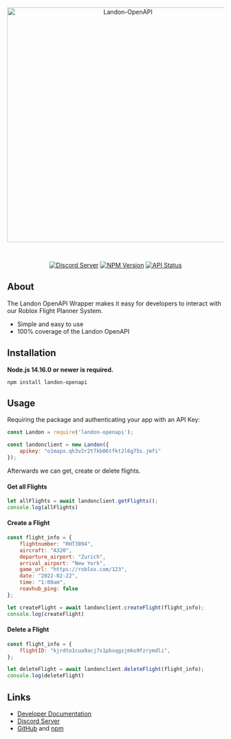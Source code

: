 <div align="center">
  <br />
  <p>
    <a href="https://discord.js.org"><img src="https://pileshare.com/u/edQNpM" width="546" alt="Landon-OpenAPI" /></a>
  </p>
  <br />
  <p>
    <a href="https://discord.gg/uTAwkPAnas"><img src="https://img.shields.io/badge/Discord-1.8k-brightgreen?style=flat-square&logo=discord&logoColor=white" alt="Discord Server" /></a>
    <a href="https://www.npmjs.com/package/landon-openapi"><img src="https://img.shields.io/badge/npm-v1.0.1-blue?style=flat-square&logo=npm" alt="NPM Version" /></a>
    <a href="https://developers.roavflights.com/"><img src="https://img.shields.io/badge/API-ready-blueviolet?style=flat-square" alt="API Status" /></a>
  </p>
</div>

## About

The Landon OpenAPI Wrapper makes it easy for developers to interact with our Roblox Flight Planner System.

- Simple and easy to use
- 100% coverage of the Landon OpenAPI

## Installation

**Node.js 14.16.0 or newer is required.**

```sh-session
npm install landon-openapi
```

## Usage

Requiring the package and authenticating your app with an API Key:

```js
const Landon = require('landon-openapi');

const landonclient = new Landon({
    apikey: "o1mapx.qh3v2r2t7kb06tfkt2l6g75s.jmfi"
});
```

Afterwards we can get, create or delete flights.
#### Get all Flights

```js
let allFlights = await landonclient.getFlights();
console.log(allFlights)
```

#### Create a Flight

```js
const flight_info = {
    flightnumber: "RHT3894",
    aircraft: "A320",
    departure_airport: "Zurich",
    arrival_airport: "New York",
    game_url: "https://roblox.com/123",
    date: "2022-02-22",
    time: "1:00am",
    roavhub_ping: false
};

let createFlight = await landonclient.createFlight(flight_info);
console.log(createFlight)
```

#### Delete a Flight

```js
const flight_info = {
    flightID: "kjrdto1cua9acj7s1pbsqgzjmko9fzrymdli",
};

let deleteFlight = await landonclient.deleteFlight(flight_info);
console.log(deleteFlight)
```

## Links

- [Developer Documentation](https://developers.roavflights.com)
- [Discord Server](https://discord.gg/uTAwkPAnas)
- [GitHub](https://github.com/JoshyRBLX/landon-openapi) and [npm](https://www.npmjs.com/package/landon-openapi)